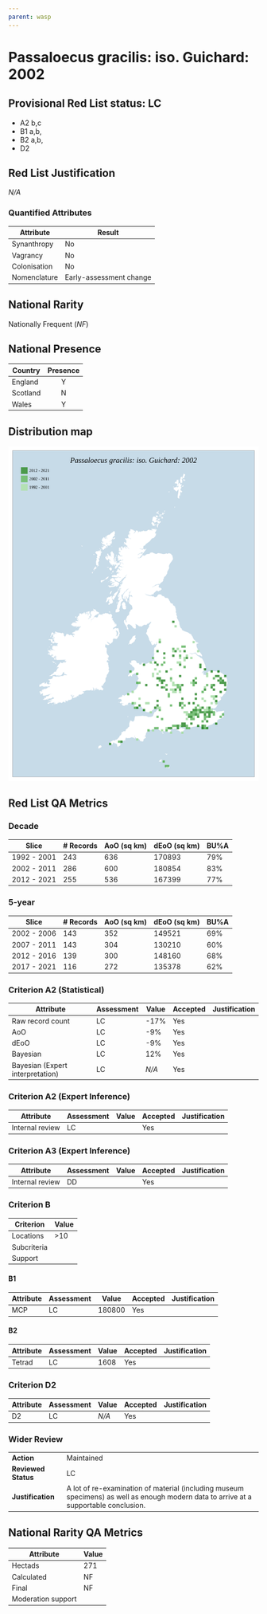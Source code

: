 ```yaml
---
parent: wasp
---
```

# Passaloecus gracilis: iso. Guichard: 2002

## Provisional Red List status: LC
- A2 b,c
- B1 a,b, 
- B2 a,b, 
- D2

## Red List Justification
*N/A*
### Quantified Attributes
|Attribute|Result|
|---|---|
|Synanthropy|No|
|Vagrancy|No|
|Colonisation|No|
|Nomenclature|Early-assessment change|


## National Rarity
Nationally Frequent (*NF*)

## National Presence
|Country|Presence
|---|:-:|
|England|Y|
|Scotland|N|
|Wales|Y|


## Distribution map
![](../map/695.svg)

## Red List QA Metrics
### Decade
| Slice | # Records | AoO (sq km) | dEoO (sq km) |BU%A |
|---|---|---|---|---|
|1992 - 2001|243|636|170893|79%|
|2002 - 2011|286|600|180854|83%|
|2012 - 2021|255|536|167399|77%|
### 5-year
| Slice | # Records | AoO (sq km) | dEoO (sq km) |BU%A |
|---|---|---|---|---|
|2002 - 2006|143|352|149521|69%|
|2007 - 2011|143|304|130210|60%|
|2012 - 2016|139|300|148160|68%|
|2017 - 2021|116|272|135378|62%|
### Criterion A2 (Statistical)
|Attribute|Assessment|Value|Accepted|Justification
|---|---|---|---|---|
|Raw record count|LC|-17%|Yes||
|AoO|LC|-9%|Yes||
|dEoO|LC|-9%|Yes||
|Bayesian|LC|12%|Yes||
|Bayesian (Expert interpretation)|LC|*N/A*|Yes||
### Criterion A2 (Expert Inference)
|Attribute|Assessment|Value|Accepted|Justification
|---|---|---|---|---|
|Internal review|LC||Yes||
### Criterion A3 (Expert Inference)
|Attribute|Assessment|Value|Accepted|Justification
|---|---|---|---|---|
|Internal review|DD||Yes||
### Criterion B
|Criterion| Value|
|---|---|
|Locations|>10|
|Subcriteria||
|Support||
#### B1
|Attribute|Assessment|Value|Accepted|Justification
|---|---|---|---|---|
|MCP|LC|180800|Yes||
#### B2
|Attribute|Assessment|Value|Accepted|Justification
|---|---|---|---|---|
|Tetrad|LC|1608|Yes||
### Criterion D2
|Attribute|Assessment|Value|Accepted|Justification
|---|---|---|---|---|
|D2|LC|*N/A*|Yes||
### Wider Review
|  |  |
|---|---|
|**Action**|Maintained|
|**Reviewed Status**|LC|
|**Justification**|A lot of re-examination of material (including museum specimens) as well as enough modern data to arrive at a supportable conclusion.|


## National Rarity QA Metrics
|Attribute|Value|
|---|---|
|Hectads|271|
|Calculated|NF|
|Final|NF|
|Moderation support||




